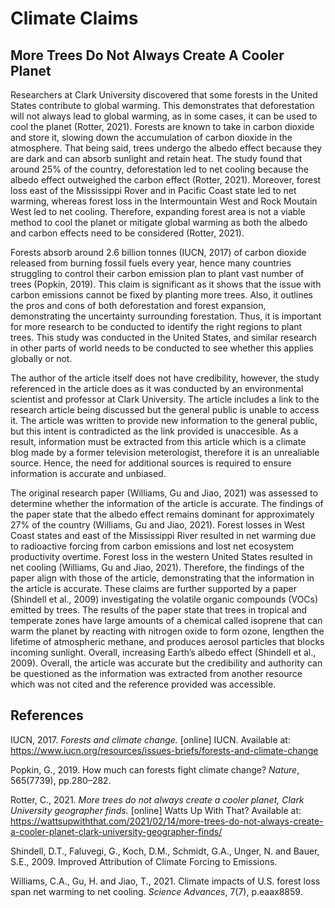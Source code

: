 # Climate Claims
## More Trees Do Not Always Create A Cooler Planet
Researchers at Clark University discovered that some forests in the United States contribute to global warming. This demonstrates that deforestation will not always lead to global warming, as in some cases, it can be used to cool the planet (Rotter, 2021). Forests are known to take in carbon dioxide and store it, slowing down the accumulation of carbon dioxide in the atmosphere. That being said, trees undergo the albedo effect because they are dark and can absorb sunlight and retain heat. The study found that around 25% of the country, deforestation led to net cooling because the albedo effect outweighed the carbon effect (Rotter, 2021). Moreover, forest loss east of the Mississippi Rover and in Pacific Coast state led to net warming, whereas forest loss in the Intermountain West and Rock Moutain West led to net cooling. Therefore, expanding forest area is not a viable method to cool the planet or mitigate global warming as both the albedo and carbon effects need to be considered (Rotter, 2021). 

Forests absorb around 2.6 billion tonnes (IUCN, 2017) of carbon dioxide released from burning fossil fuels every year, hence many countries struggling to control their carbon emission plan to plant vast number of trees (Popkin, 2019). This claim is significant as it shows that the issue with carbon emissions cannot be fixed by planting more trees. Also, it outlines the pros and cons of both deforestation and forest expansion, demonstrating the uncertainty surrounding forestation. Thus, it is important for more research to be conducted to identify the right regions to plant trees. This study was conducted in the United States, and similar research in other parts of world needs to be conducted to see whether this applies globally or not. 

The author of the article itself does not have credibility, however, the study referenced in the article does as it was conducted by an environmental scientist and professor at Clark University. The article includes a link to the research article being discussed but the general public is unable to access it. The article was written to provide new information to the general public, but this intent is contradicted as the link provided is unaccesible. As a result, information must be extracted from this article which is a climate blog made by a former television meterologist, therefore it is an unrealiable source. Hence, the need for additional sources is required to ensure information is accurate and unbiased. 

The original research paper (Williams, Gu and Jiao, 2021) was assessed to determine whether the information of the article is accurate. The findings of the paper state that the albedo effect remains dominant for approximately 27% of the country (Williams, Gu and Jiao, 2021). Forest losses in West Coast states and east of the Mississippi River resulted in net warming due to radioactive forcing from carbon emissions and lost net ecosystem productivity overtime. Forest loss in the western United States resulted in net cooling (Williams, Gu and Jiao, 2021). Therefore, the findings of the paper align with those of the article, demonstrating that the information in the article is accurate. These claims are further supported by a paper (Shindell et al., 2009) investigating the volatile organic compounds (VOCs) emitted by trees. The results of the paper state that trees in tropical and temperate zones have large amounts of a chemical called isoprene that can warm the planet by reacting with nitrogen oxide to form ozone, lengthen the lifetime of atmospheric methane, and produces aerosol particles that blocks incoming sunlight. Overall, increasing Earth’s albedo effect (Shindell et al., 2009). Overall, the article was accurate but the credibility and authority can be questioned as the information was extracted from another resource which was not cited and the reference provided was accessible.

## References 
IUCN, 2017. *Forests and climate change.* [online] IUCN. Available at: <br>https://www.iucn.org/resources/issues-briefs/forests-and-climate-change<br>

Popkin, G., 2019. How much can forests fight climate change? *Nature*, 565(7739), pp.280–282.

Rotter, C., 2021. *More trees do not always create a cooler planet, Clark University geographer finds.* [online] Watts Up With That? Available at: <br>https://wattsupwiththat.com/2021/02/14/more-trees-do-not-always-create-a-cooler-planet-clark-university-geographer-finds/<br>

Shindell, D.T., Faluvegi, G., Koch, D.M., Schmidt, G.A., Unger, N. and Bauer, S.E., 2009. Improved Attribution of Climate Forcing to Emissions. 

Williams, C.A., Gu, H. and Jiao, T., 2021. Climate impacts of U.S. forest loss span net warming to net cooling. *Science Advances*, 7(7), p.eaax8859.
